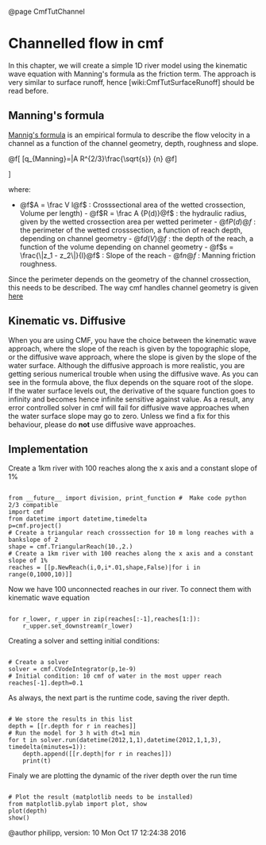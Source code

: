 @page CmfTutChannel



# Channelled flow in cmf

In this chapter, we will create a simple 1D river model using the
kinematic wave equation with Manning's formula as the friction term. The
approach is very similar to surface runoff, hence
\[wiki:CmfTutSurfaceRunoff\] should be read before.

## Manning's formula

[Mannig's formula](WikiPedia:Manning_formula) is an empirical formula to
describe the flow velocity in a channel as a function of the channel
geometry, depth, roughness and slope.


@f[
[q_{Manning}=|A R^{2/3}\frac{\sqrt{s}} {n}
@f]

\]

where:

- @f$A = \frac V l@f$ : Crosssectional area of the wetted
crossection, Volume per length) - @f$R = \frac A {P(d)}@f$ : the
hydraulic radius, given by the wetted crossection area per wetted
perimeter - @f$P(d)@f$ : the perimeter of the wetted crosssection, a
function of reach depth, depending on channel geometry - @f$d(V)@f$ :
the depth of the reach, a function of the volume depending on channel
geometry - @f$s = \frac{\|z_1 - z_2\|}{l}@f$ : Slope of the reach -
@f$n@f$ : Manning friction roughness.

Since the perimeter depends on the geometry of the channel crossection,
this needs to be described. The way cmf handles channel geometry is
given [here](wiki:CmfTutCell#Riversandreaches)

## Kinematic vs. Diffusive

When you are using CMF, you have the choice between the kinematic wave
approach, where the slope of the reach is given by the topographic
slope, or the diffusive wave approach, where the slope is given by the
slope of the water surface. Although the diffusive approach is more
realistic, you are getting serious numerical trouble when using the
diffusive wave. As you can see in the formula above, the flux depends on
the square root of the slope. If the water surface levels out, the
derivative of the square function goes to infinity and becomes hence
infinite sensitive against value. As a result, any error controlled
solver in cmf will fail for diffusive wave approaches when the water
surface slope may go to zero. Unless we find a fix for this behaviour,
please do **not** use diffusive wave approaches.

## Implementation

Create a 1km river with 100 reaches along the x axis and a constant
slope of 1%

~~~~~~~~~~~~~{.py}

from __future__ import division, print_function #  Make code python 2/3 compatible
import cmf
from datetime import datetime,timedelta
p=cmf.project()
# Create a triangular reach crosssection for 10 m long reaches with a bankslope of 2
shape = cmf.TriangularReach(10.,2.)
# Create a 1km river with 100 reaches along the x axis and a constant slope of 1%
reaches = [[p.NewReach(i,0,i*.01,shape,False)|for i in range(0,1000,10)]]
~~~~~~~~~~~~~

Now we have 100 unconnected reaches in our river. To connect them with
kinematic wave equation

~~~~~~~~~~~~~{.py}

for r_lower, r_upper in zip(reaches[:-1],reaches[1:]):
    r_upper.set_downstream(r_lower)
~~~~~~~~~~~~~

Creating a solver and setting initial conditions:

~~~~~~~~~~~~~{.py}

# Create a solver
solver = cmf.CVodeIntegrator(p,1e-9)
# Initial condition: 10 cmf of water in the most upper reach
reaches[-1].depth=0.1
~~~~~~~~~~~~~

As always, the next part is the runtime code, saving the river depth.

~~~~~~~~~~~~~{.py}

# We store the results in this list
depth = [[r.depth for r in reaches]]
# Run the model for 3 h with dt=1 min
for t in solver.run(datetime(2012,1,1),datetime(2012,1,1,3), timedelta(minutes=1)):
    depth.append([[r.depth|for r in reaches]])
    print(t)
~~~~~~~~~~~~~

Finaly we are plotting the dynamic of the river depth over the run time

~~~~~~~~~~~~~{.py}

# Plot the result (matplotlib needs to be installed)
from matplotlib.pylab import plot, show
plot(depth)
show()
~~~~~~~~~~~~~

@author philipp, version: 10 Mon Oct 17 12:24:38 2016
